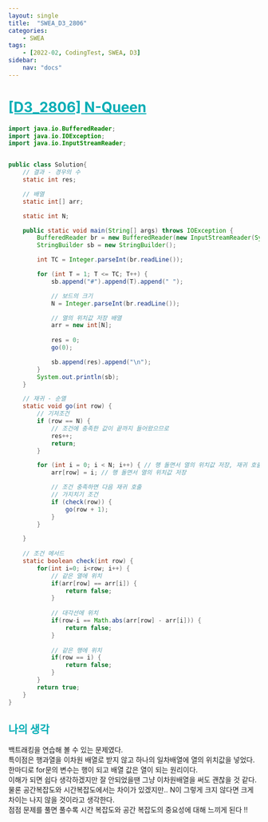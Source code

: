 ```yaml
---
layout: single
title:  "SWEA_D3_2806"
categories: 
    - SWEA
tags: 
    - [2022-02, CodingTest, SWEA, D3]
sidebar:
    nav: "docs"
---
```


# <b><a style="color:#00adb5" href="https://swexpertacademy.com/main/code/problem/problemDetail.do?contestProbId=AV7GKs06AU0DFAXB" target=_blank>[D3_2806] N-Queen</a></b>

~~~java
import java.io.BufferedReader;
import java.io.IOException;
import java.io.InputStreamReader;


public class Solution{
	// 결과 - 경우의 수
	static int res;

	// 배열
	static int[] arr;

	static int N;

	public static void main(String[] args) throws IOException {
		BufferedReader br = new BufferedReader(new InputStreamReader(System.in));
		StringBuilder sb = new StringBuilder();

		int TC = Integer.parseInt(br.readLine());

		for (int T = 1; T <= TC; T++) {
			sb.append("#").append(T).append(" ");

			// 보드의 크기
			N = Integer.parseInt(br.readLine());

			// 열의 위치값 저장 배열
			arr = new int[N];
			
			res = 0;
			go(0);

			sb.append(res).append("\n");
		}
		System.out.println(sb);
	}

	// 재귀 - 순열
	static void go(int row) {
		// 기저조건
		if (row == N) {
			// 조건에 충족한 값이 끝까지 들어왔으므로
			res++;
			return;
		}

		for (int i = 0; i < N; i++) { // 행 돌면서 열의 위치값 저장, 재귀 호출
			arr[row] = i; // 행 돌면서 열의 위치값 저장

			// 조건 충족하면 다음 재귀 호출
			// 가지치기 조건
			if (check(row)) {
				go(row + 1);
			}
		}

	}
	
	// 조건 메서드
	static boolean check(int row) {
		for(int i=0; i<row; i++) {
			// 같은 열에 위치
			if(arr[row] == arr[i]) {
				return false;
			}
			
			// 대각선에 위치
			if(row-i == Math.abs(arr[row] - arr[i])) {
				return false;
			}
			
			// 같은 행에 위치
			if(row == i) {
				return false;
			}
		}
		return true;
	}
}
~~~


## <b><a style="color:#00adb5">나의 생각</a></b>
백트래킹을 연습해 볼 수 있는 문제였다.<br>
특이점은 행과열을 이차원 배열로 받지 않고 하나의 일차배열에 열의 위치값을 넣었다.<br>
한마디로 for문의 변수는 행이 되고 배열 값은 열이 되는 원리이다.<br>
이해가 되면 쉽다 생각하겠지만 잘 안되었을땐 그냥 이차원배열을 써도 괜찮을 것 같다.<br>
물론 공간복잡도와 시간복잡도에서는 차이가 있겠지만.. N이 그렇게 크지 않다면 크게 차이는 나지 않을 것이라고 생각한다.<br>
점점 문제를 풀면 풀수록 시간 복잡도와 공간 복잡도의 중요성에 대해 느끼게 된다 !!